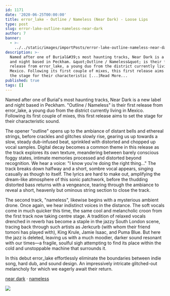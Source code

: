 ```yaml
---
id: 1171
date: '2020-06-25T00:00:00'
title: error_lake - Outline / Nameless (Near Dark) - Loose Lips
type: post
slug: error-lake-outline-nameless-near-dark
author: 7
banner:
  - >-
    ../../static/images/importPosts/error-lake-outline-nameless-near-dark/image1171.jpeg
description: >-
  Named after one of Burial&#39;s most haunting tracks, Near Dark is a new label
  and night based in Peckham. &quot;Outline / Nameless&quot; is their first
  release from error_lake, a young duo from the district currently living in
  Mexico. Following its first couple of mixes, this first release aims to set
  the stage for their characteristic [...]Read More...
published: true
tags: []
---
```

Named after one of Burial's most haunting tracks, Near Dark is a new label and night based in Peckham. "Outline / Nameless" is their first release from error\_lake, a young duo from the district currently living in Mexico. Following its first couple of mixes, this first release aims to set the stage for their characteristic sound.

The opener "outline" opens up to the ambiance of distant bells and ethereal strings, before crackles and glitches slowly rise, gearing us up towards a slow, steady dub-infused beat, sprinkled with distorted and chopped up vocal samples. Digital decay becomes a common theme in this release as the track explores its own texture, meandering between barely conscious foggy states, intimate memories processed and distorted beyond recognition. We hear a voice: "I know you're doing the right thing…" The track breaks down halfway and a short, sombre vocal appears, singing casually as though to itself. The lyrics are hard to make out, amplifying the dream-like atmosphere of this sonic patchwork, before the thudding distorted bass returns with a vengeance, tearing through the ambiance to reveal a short, heavenly but ominous string section to close the track.

The second track, "nameless", likewise begins with a mysterious ambient drone. Once again, we hear indistinct voices in the distance. The soft vocals come in much quicker this time, the same cool and melancholic croon from the first track now taking centre stage. A tradition of relaxed vocals drenched in reverb has become a staple in the jazzy South London scene, tracing back through such artists as Jerkcurb (with whom their friend tomoni has played with), King Krule, Jamie Isaac, and Puma Blue. But here the jazz is deleted, leaving us with a much moodier, darker sound resonant with our times—a fragile, soulful sigh attempting to find its place within the cold and unstoppable machine that surrounds it.

In this debut error\_lake effortlessly eliminate the boundaries between indie song, hard dub, and sound design. An impressively intricate glitched-out melancholy for which we eagerly await their return.

[near dark](https://soundcloud.com/neardarkldn "near dark") · [nameless](https://soundcloud.com/neardarkldn/nameless "nameless")

![](/wp-content/uploads/live/img/wysiwyg/5eec93f633b63.jpg)